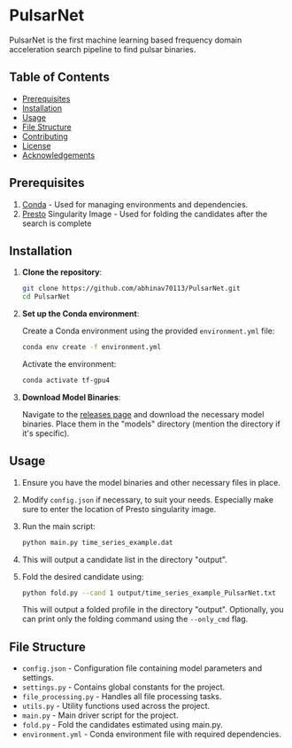 # PulsarNet

PulsarNet is the first machine learning based frequency domain acceleration search pipeline to find pulsar binaries.

## Table of Contents

- [Prerequisites](#prerequisites)
- [Installation](#installation)
- [Usage](#usage)
- [File Structure](#file-structure)
- [Contributing](#contributing)
- [License](#license)
- [Acknowledgements](#acknowledgements)

## Prerequisites

1. [Conda](https://docs.conda.io/en/latest/miniconda.html) - Used for managing environments and dependencies.
2. [Presto](https://github.com/scottransom/presto.git) Singularity Image - Used for folding the candidates after the search is complete

## Installation

1. **Clone the repository**:

    ```bash
    git clone https://github.com/abhinav70113/PulsarNet.git
    cd PulsarNet
    ```

2. **Set up the Conda environment**:

    Create a Conda environment using the provided `environment.yml` file:

    ```bash
    conda env create -f environment.yml
    ```

    Activate the environment:

    ```bash
    conda activate tf-gpu4
    ```

3. **Download Model Binaries**:

    Navigate to the [releases page](https://github.com/abhinav70113/PulsarNet.git/releases) and download the necessary model binaries. Place them in the "models" directory (mention the directory if it's specific).

## Usage

1. Ensure you have the model binaries and other necessary files in place.

2. Modify `config.json` if necessary, to suit your needs. Especially make sure to enter the location of Presto singularity image.

3. Run the main script:

    ```bash
    python main.py time_series_example.dat
    ```
4. This will output a candidate list in the directory "output".

5. Fold the desired candidate using:

    ```bash
    python fold.py --cand 1 output/time_series_example_PulsarNet.txt 
    ```
    This will output a folded profile in the directory "output". Optionally, you can print only the folding command using the `--only_cmd` flag.

## File Structure

- `config.json` - Configuration file containing model parameters and settings.
- `settings.py` - Contains global constants for the project.
- `file_processing.py` - Handles all file processing tasks.
- `utils.py` - Utility functions used across the project.
- `main.py` - Main driver script for the project.
- `fold.py` - Fold the candidates estimated using main.py.
- `environment.yml` - Conda environment file with required dependencies.

